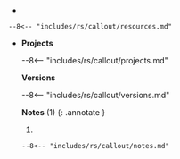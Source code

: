 <div class="grid cards" markdown>

-   

    --8<-- "includes/rs/callout/resources.md"

-   **Projects**

    --8<-- "includes/rs/callout/projects.md"

    **Versions**

    --8<-- "includes/rs/callout/versions.md"

    **Notes** (1)
    {: .annotate }

    1.  

        --8<-- "includes/rs/callout/notes.md"

</div>
